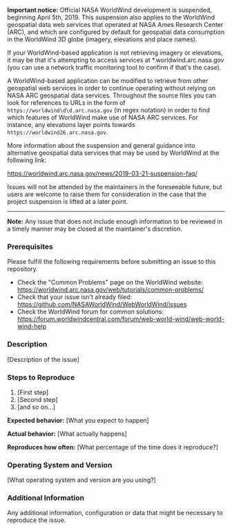 **Important notice:** Official NASA WorldWind development is suspended, beginning April 5th, 2019. This suspension 
also applies to the WorldWind geospatial data web services that operated at NASA Ames Research Center (ARC), and which 
are configured by default for geospatial data consumption in the WorldWind 3D globe (imagery, elevations
and place names). 

If your WorldWind-based application is not retrieving imagery or elevations, it may be that it's attempting to access
services at *.worldwind.arc.nasa.gov (you can use a network traffic monitoring tool to confirm if
that's the case).

A WorldWind-based application can be modified to retrieve from other geospatial web services in order to continue
operating without relying on NASA ARC geospatial data services. Throughout the source files you can look for references
to URLs in the form of `https://worldwind\d\d.arc.nasa.gov` (in regex notation) in order to find which features of 
WorldWind make use of NASA ARC services. For instance, any elevations layer points towards 
`https://worldwind26.arc.nasa.gov`.

More information about the suspension and general guidance into alternative geospatial data services that may be used
by WorldWind at the following link:
 
https://worldwind.arc.nasa.gov/news/2019-03-21-suspension-faq/

Issues will not be attended by the maintainers in the foreseeable future, but users are welcome to raise them for 
consideration in the case that the project suspension is lifted at a later point. 

---

**Note:** Any issue that does not include enough information to be reviewed in a timely manner may be closed at the
maintainer's discretion.

### Prerequisites

Please fulfill the following requirements before submitting an issue to this repository.

- Check the "Common Problems" page on the WorldWind website: https://worldwind.arc.nasa.gov/web/tutorials/common-problems/
- Check that your issue isn't already filed: https://github.com/NASAWorldWind/WebWorldWind/issues
- Check the WorldWind forum for common solutions: https://forum.worldwindcentral.com/forum/web-world-wind/web-world-wind-help

### Description

[Description of the issue]

### Steps to Reproduce

1. [First step]
2. [Second step]
3. [and so on...]

**Expected behavior:** [What you expect to happen]

**Actual behavior:** [What actually happens]

**Reproduces how often:** [What percentage of the time does it reproduce?]

### Operating System and Version

[What operating system and version are you using?]

### Additional Information

Any additional information, configuration or data that might be necessary to reproduce the issue.